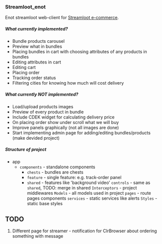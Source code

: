### Streamloot_enot
Enot streamloot web-client for [Streamloot e-commerce](https://github.com/kitakun/Streamloot).

##### What currently implemented?
- Bundle products carousel
- Preview what in bundles
- Placing bundles in cart with choosing attributes of any products in bundles
- Editing attributes in cart
- Editing cart
- Placing order
- Tracking order status
- Filtering cities for knowing how much will cost delivery

##### What currently NOT implemented?
- Load/upload products images
- Preview of every product in bundle
- Include CDEK widget for calculating delivery price
- On placing order show under scroll what we will buy
- Improve panels graphically (not all images are done)
- Start implementing admin page for adding/editing bundles/products (make devided project)

##### Structure of project

 * app
    * `components`  - standalone components
        * `chests`  - bundles are chests
        * `feature` - single feature: e.g. track-order panel
        * `shared`  - features like 'background video'
    `controls`      - same as `shared`, TODO: merge in shared
    `Interceptors`  - project middlewares
    `Models`        - all models used in project
    `pages`         - route pages components
    `services`      - static services like alerts
    `Styles`        - static base styles

## TODO
1. Different page for streamer - notification for ClrBrowser about ordering something with message